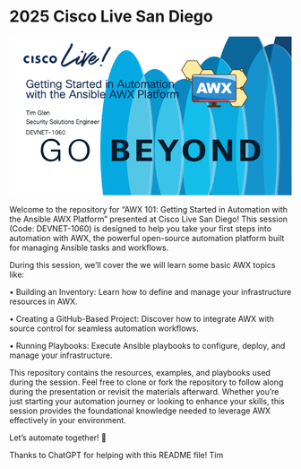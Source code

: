 # 2025 Cisco Live San Diego

![AWX 101 Session (Update this banner -> )](images/github-banner.png)

Welcome to the repository for “AWX 101: Getting Started in Automation with the Ansible AWX Platform” presented at Cisco Live San Diego! This session (Code: DEVNET-1060) is designed to help you take your first steps into automation with AWX, the powerful open-source automation platform built for managing Ansible tasks and workflows.

During this session, we’ll cover the we will learn some basic AWX topics like:

• Building an Inventory: Learn how to define and manage your infrastructure resources in AWX.

• Creating a GitHub-Based Project: Discover how to integrate AWX with source control for seamless automation workflows.

• Running Playbooks: Execute Ansible playbooks to configure, deploy, and manage your infrastructure.

This repository contains the resources, examples, and playbooks used during the session. Feel free to clone or fork the repository to follow along during the presentation or revisit the materials afterward. Whether you’re just starting your automation journey or looking to enhance your skills, this session provides the foundational knowledge needed to leverage AWX effectively in your environment.

Let’s automate together! 🚀

Thanks to ChatGPT for helping with this README file! Tim
